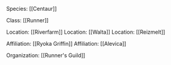Species: [[Centaur]]

Class: [[Runner]]

Location: [[Riverfarm]]
Location: [[Walta]]
Location: [[Reizmelt]]

Affiliation: [[Ryoka Griffin]]
Affiliation: [[Alevica]]

Organization: [[Runner's Guild]]
